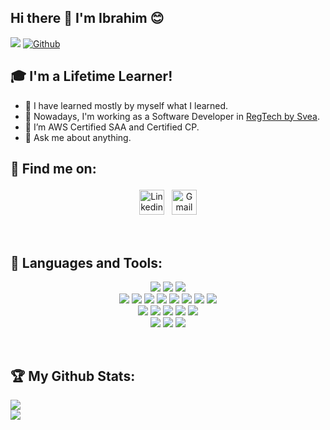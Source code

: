 ## Hi there 👋 I'm Ibrahim 😊
![](https://visitor-badge.laobi.icu/badge?page_id=jokerinya.jokerinya) [![Github](https://img.shields.io/github/followers/jokerinya?label=Followers&logo=Github)](https://github.com/jokerinya)

## 🎓 I'm a Lifetime Learner!

- 🔭 I have learned mostly by myself what I learned.
- 👯 Nowadays, I'm working as a Software Developer in <a href="https://www.regtech.fi" target="_blank" rel="noopener noreferrer">RegTech by Svea</a>.
- 📜 I’m AWS Certified SAA and Certified CP.
- 💬 Ask me about anything.

## :email: Find me on:

<p align="center">
<!-- Site
 <a href="https://hyperlinksoft.com/" target="_blank" rel="noopener noreferrer"> <img src="https://raw.githubusercontent.com/iconic/open-iconic/master/svg/globe.svg" alt="Python" height="40" style="vertical-align:top; margin:4px"> </a>
-->
 <a href="https://www.linkedin.com/in/ibrahimsakaci" target="_blank" rel="noopener noreferrer"> <img src="https://cdn.jsdelivr.net/npm/simple-icons@v3/icons/linkedin.svg" alt="Linkedin" height="40" style="vertical-align:top; margin:4px"></a>
 <a href="mailto:sakacibrahim@gmail.com"> <img src="https://cdn.jsdelivr.net/npm/simple-icons@v3/icons/gmail.svg" alt="Gmail" height="40" style="vertical-align:top; margin:4px"></a> 
</p>
<br />


## 🧰 Languages and Tools:
<p align="center">
<!-- Languages -->
<img src="https://img.shields.io/badge/Java-red?style=for-the-badge&logo=java"></img>
<img src="https://img.shields.io/badge/Python-FFD43B?style=for-the-badge&logo=python&logoColor=306998"></img>
<img src="https://img.shields.io/badge/JavaScript-black?style=for-the-badge&logo=javascript&logoColor=F7DF1E"></img>
<br/>
<!-- Web Development -->
<img src="https://img.shields.io/badge/HTML5-E44D26?style=for-the-badge&logo=html5&logoColor=EBEBEB"></img>
<img src="https://img.shields.io/badge/CSS3-3C99DC?style=for-the-badge&logo=css3&logoColor=white"></img>
<img src="https://img.shields.io/badge/TypeScript-3B779C?style=for-the-badge&logo=typescript&logoColor=white"></img>
<img src="https://img.shields.io/badge/VueJs-green?style=for-the-badge&logo=vuejs&logoColor=white"></img>
<img src="https://img.shields.io/badge/React-3C99DC?style=for-the-badge&logo=react&logoColor=white"></img>
<img src="https://img.shields.io/badge/Jquery-3C99DC?style=for-the-badge&logo=jquery&logoColor=white"></img>
<img src="https://img.shields.io/badge/Bootstrap-553C7B?style=for-the-badge&logo=bootstrap&logoColor=white"></img>
<img src="https://img.shields.io/badge/Wordpress-3C99DC?style=for-the-badge&logo=wordpress&logoColor=white"></img>
<br/>
<!-- AWS DEVOPS -->
<img src="https://img.shields.io/badge/Linux-grey?style=for-the-badge&logo=linux&logoColor=white"></img>
<img src="https://img.shields.io/badge/Docker-grey?style=for-the-badge&logo=docker&logoColor=white"></img>
<img src="https://img.shields.io/badge/Kubernetes-grey?style=for-the-badge&logo=kubernetes&logoColor=white"></img>
<img src="https://img.shields.io/badge/Jenkins-grey?style=for-the-badge&logo=jenkins&logoColor=black"></img>
<img src="https://img.shields.io/badge/AWS-grey?style=for-the-badge&logo=aws&logoColor=black"></img>
<br/>
<!-- Tools -->
<img src="https://img.shields.io/badge/Git-black?style=for-the-badge&logo=git"></img>
<img src="https://img.shields.io/badge/Github-black?style=for-the-badge&logo=github"></img>
<img src="https://img.shields.io/badge/GitLab-black?style=for-the-badge&logo=gitlab"></img>

</p>

<br />


## :trophy: My Github Stats:

<div>
<img src="https://github-readme-stats.vercel.app/api?username=jokerinya&count_private=true&show_icons=true&theme=merko" > 
<br />
<img src="https://github-readme-stats.vercel.app/api/top-langs/?username=jokerinya&layout=compact&theme=merko" />
</div>
